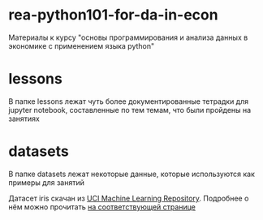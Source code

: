 # rea-python101-for-da-in-econ

Материалы к курсу "основы программирования и анализа данных в экономике с применением языка python"

# lessons

В папке lessons лежат чуть более документированные тетрадки для jupyter notebook, составленные по тем темам, что были пройдены на занятиях

# datasets

В папке datasets лежат некоторые данные, которые используются как примеры для занятий

Датасет iris скачан из [UCI Machine Learning Repository](http://archive.ics.uci.edu/ml). Подробнее о нём можно прочитать [на соответствующей странице](http://archive.ics.uci.edu/ml/datasets/Iris)
